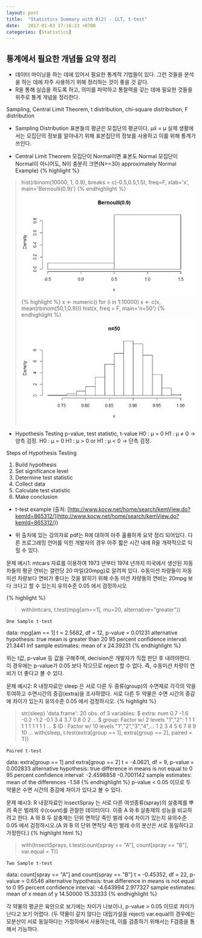 ```yaml
---
layout: post
title:  "Statistics Summary with R(2) - CLT, t-test"
date:   2017-01-03 17:18:23 +0700
categories: [Statistics]
---
```



## 통계에서 필요한 개념들 요약 정리
+   데이터 마이닝을 하는 데에 있어서 필요한 통계적 기법들이 있다. 그런 것들을 분석을 하는 데에 자주 사용하기 위해 정리하는 것이 좋을 것 같다.
+	R을 통해 실습을 하도록 하고, 의미를 파악하고 통찰력을 갖는 데에 필요한 것들을 위주로 통계 개념을 정리한다.

Sampling, Central Limit Theorem, t distribution, chi-square distribution, F distribution


+	Sampling Distribution
표본들의 평균은 모집단의 평균이다.
μx̄ = μ
실제 생활에서는 모집단의 정보를 알아내기 위해 표본집단의 정보를 사용하고 이를 위해 통계가 쓰인다.


+	Central Limit Theorem
모집단이 Normal이면 표본도 Normal
모집단이 Normal이 아니어도, N이 충분히 크면(N>=30) approximately Normal
Example)
{% highlight %}
> hist(rbinom(10000, 1, 0.9), breaks = c(-0.5,0.5,1.5), freq=F, xlab='x', main='Bernoulli(0.9)')
{% endhighlight %}
![Screenshot CentralLimitTheorem](https://raw.githubusercontent.com/yangyangii/yangyangii.github.io/master/static/img/_posts/Statistics-Summary-withR-4.jpeg  "Screenshot CentralLimitTheorem")
{% highlight %}
> x <- numeric()
> for (i in 1:10000) x <- c(x, mean(rbinom(50,1,0.9)))
> hist(x, freq = F, main='n=50')
{% endhighlight %}
![Screenshot CentralLimitTheorem2](https://raw.githubusercontent.com/yangyangii/yangyangii.github.io/master/static/img/_posts/Statistics-Summary-withR-5.jpeg  "Screenshot CentralLimitTheorem2")


+	Hypothesis Testing
p-value, test statistic, t-value
H0 : μ = 0
H1 : μ ≠ 0
-> 양측 검정.
H0 : μ = 0
H1 : μ > 0 or H1 : μ < 0
-> 단측 검정.

Steps of Hypothesis Testing
1. Build hypothesis
2. Set significance level
3. Determine test statistic
4. Collect data
5. Calculate test statistic
6. Make conclusion

+	t-test example
(출처: [http://www.kocw.net/home/search/kemView.do?kemId=865312/](http://www.kocw.net/home/search/kemView.do?kemId=865312/))
* 위 출처에 있는 강의자료 pdf는 R에 대하여 아주 훌륭하게 요약 정리 되어있다. 다른 프로그래밍 언어를 익힌 개발자의 경우 아주 짧은 시간 내에 R을 개략적으로 익힐 수 있다.

문제 예시1: mtcars 자료를 이용하여 1973 년부터 1974 년까지 미국에서 생산된 자동차들의 평균 연비는 갤런당 20 마일(20mpg)로 알려져 있다. 수동미션 차량들이 자동미션 차량보다 연비가 좋다는 것을 밝히기 위해 수동 미션 차량들의 연비는 20mpg 보다 크다고 할 수 있는지 유의수준 0.05 에서 검정하시오 

{% highlight %}
> with(mtcars, t.test(mpg[am==1], mu=20, alternative="greater"))

	One Sample t-test

data:  mpg[am == 1]
t = 2.5682, df = 12, p-value = 0.01231
alternative hypothesis: true mean is greater than 20
95 percent confidence interval:
 21.3441     Inf
sample estimates:
mean of x 
 24.39231 
{% endhighlight %}

위는 t값, p-value 등 값을 구해주며, decision은 개발자가 직접 판단 후 내려야한다.
이 경우에는 p-value가 0.05 보다 작으므로 reject 할 수 없다. 즉, 수동미션 차량이 연비가 더 좋다고 볼 수 있다.

문제 예시2: R 내장자료인 sleep 은 서로 다른 두 종류(group)의 수면제로 각각의 약을 투여하고 수면시간의 증감(extra)을 조사하였다. 서로 다른 두 약물은 수면 시간의 증감에 차이가 있는지 유의수준 0.05 에서 검정하시오. 
{% highlight %}
> str(sleep)
'data.frame':	20 obs. of  3 variables:
 $ extra: num  0.7 -1.6 -0.2 -1.2 -0.1 3.4 3.7 0.8 0 2 ...
 $ group: Factor w/ 2 levels "1","2": 1 1 1 1 1 1 1 1 1 1 ...
 $ ID   : Factor w/ 10 levels "1","2","3","4",..: 1 2 3 4 5 6 7 8 9 10 ...
> with(sleep, t.test(extra[group == 1], extra[group == 2], paired = T))

	Paired t-test

data:  extra[group == 1] and extra[group == 2]
t = -4.0621, df = 9, p-value = 0.002833
alternative hypothesis: true difference in means is not equal to 0
95 percent confidence interval:
 -2.4598858 -0.7001142
sample estimates:
mean of the differences 
  -1.58 
{% endhighlight %}
p-value < 0.05 이므로 두 약물은 수면 시간의 증감에 차이가 있다고 볼 수 있다.

문제 예시3: R 내장자료인 InsectSpray 는 서로 다른 여섯종류(spray)의 살충제를 뿌려 죽은 벌레의 수(count)를 관찰한 데이터이다. 이중 A 와 B 살충제의 성능을 비교하려고 한다. A 와 B 두 살충제는 단위 면적당 죽인 벌레 수에 차이가 있는지 유의수준 0.05 에서 검정하시오.(A 와 B 의 단위 면적당 죽인 벌레 수의 분산은 서로 동일하다고 가정한다.) 
{% highlight html %}
> with(InsectSprays, t.test(count[spray == "A"], count[spray == "B"], var.equal = T))

	Two Sample t-test

data:  count[spray == "A"] and count[spray == "B"]
t = -0.45352, df = 22, p-value = 0.6546
alternative hypothesis: true difference in means is not equal to 0
95 percent confidence interval:
 -4.643994  2.977327
sample estimates:
mean of x mean of y 
 14.50000  15.33333
{% endhighlight %}

각 약물의 평균은 육안으로 보기에는 차이가 나보이나, p-value > 0.05 이므로 차이가 난다고 보기 어렵다.
(두 약물이 같지 않다는 대립가설을 reject)
var.equal의 경우에는 모분산이 서로 동일하다는 가정하에서 사용하는데, 이를 검증하기 위해서는 F검증을 통해서 가능하다.

